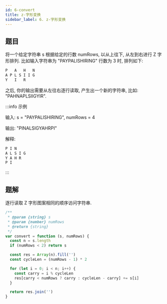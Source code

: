 ```yaml
---
id: 6-convert
title: z-字形变换
sidebar_label: 6. z-字形变换
---
```


## 题目

将一个给定字符串 s 根据给定的行数 numRows, 以从上往下, 从左到右进行 Z 字形排列. 比如输入字符串为 "PAYPALISHIRING" 行数为 3 时, 排列如下:

```ts
P   A   H   N
A P L S I I G
Y   I   R
```

之后, 你的输出需要从左往右逐行读取, 产生出一个新的字符串, 比如: "PAHNAPLSIIGYIR".

:::info 示例

输入: s = "PAYPALISHIRING", numRows = 4

输出: "PINALSIGYAHRPI"

解释:

```ts
P I N
A L S I G
Y A H R
P I
```

:::

## 题解

逐行读取 Z 字形图案相同的顺序访问字符串.

```ts
/**
 * @param {string} s
 * @param {number} numRows
 * @return {string}
 */
var convert = function (s, numRows) {
  const n = s.length
  if (numRows < 2) return s

  const res = Array(n).fill('')
  const cycleLen = (numRows - 1) * 2

  for (let i = 0; i < n; i++) {
    const carry = i % cycleLen
    res[carry < numRows ? carry : cycleLen - carry] += s[i]
  }

  return res.join('')
}
```
